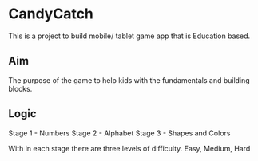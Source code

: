 # CandyCatch

This is a project to build mobile/ tablet game app that is Education based. 

## Aim
The purpose of the game to help kids with the fundamentals and building blocks.

## Logic 

Stage 1 - Numbers
Stage 2 - Alphabet
Stage 3 - Shapes and Colors

With in each stage there are three levels of difficulty. Easy, Medium, Hard
